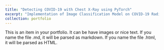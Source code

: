 ```yaml
---
title: "Detecting COVID-19 with Chest X-Ray using PyTorch"
excerpt: "Implementation of Image Classification Model on COVID-19 Radiography dataset<br/><img src='/images/xray_covid.png'>"
collection: portfolio
---
```


This is an item in your portfolio. It can be have images or nice text. If you name the file .md, it will be parsed as markdown. If you name the file .html, it will be parsed as HTML. 
